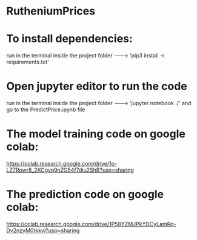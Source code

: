 # RutheniumPrices
# To install dependencies:

run in the terminal inside the project folder ---> 'pip3 install -r requirements.txt'

# Open jupyter editor to run the code
run in the terminal inside the project folder ---> 'jupyter notebook ./' and go to the PredictPrice.ipynb file

# The model training code on google colab:
https://colab.research.google.com/drive/1o-LZ7Rowr8_2KCgvq9nZG54f7diu2ShB?usp=sharing

# The prediction code on google colab:
https://colab.research.google.com/drive/1P58YZMJPkYDCyLamRq-Dv2nzyM0tkkyi?usp=sharing
